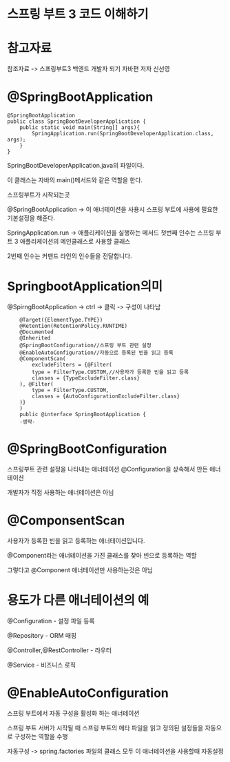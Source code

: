 스프링 부트 3 코드 이해하기
===

참고자료
===

참조자료 -> 스프링부트3 백엔드 개발자 되기 자바편 저자 신선영

@SpringBootApplication
====

    @SpringBootApplication
    public class SpringBootDeveloperApplication {
        public static void main(String[] args){
            SpringApplication.run(SpringBootDeveloperApplication.class, args);
        }
    }

SpringBootDeveloperApplication.java의 파일이다.

이 클래스는 자바의 main()메서드와 같은 역할을 한다.

스프링부트가 시작되는곳

@SpringBootApplication -> 이 애너테이션을 사용시 스프링 부트에 사용에 필요한 기본설정을 해준다.

 SpringApplication.run -> 애플리케이션을 실행하는 메서드 첫번째 인수는 스프링 부트 3 애플리케이션의 메인클래스로 사용할 클래스

 2번째 인수는 커맨드 라인의 인수들을 전달합니다.

 SpringbootApplication의미
 ===

 @SpirngBootApplication -> ctrl -> 클릭 -> 구성이 나타남


        @Target({ElementType.TYPE})
        @Retention(RetentionPolicy.RUNTIME)
        @Documented
        @Inherited
        @SpringBootConfiguration//스프링 부트 관련 설정
        @EnableAutoConfiguration//자동으로 등록된 빈을 읽고 등록
        @ComponentScan(
            excludeFilters = {@Filter(
            type = FilterType.CUSTOM,//사용자가 등록한 빈을 읽고 등록
            classes = {TypeExcludeFilter.class}
        ), @Filter(
            type = FilterType.CUSTOM,
            classes = {AutoConfigurationExcludeFilter.class}
        )}
        )
        public @interface SpringBootApplication {
        -생략-

@SpringBootConfiguration
===

스프링부트 관련 설정을 나타내는 애너테이션  @Configuration을 상속해서 만든 애너테이션

개발자가 직접 사용하는 애너테이션은 아님


@ComponsentScan
===

사용자가 등록한 빈을 읽고 등록하는 애너테이션입니다.

@Component라는 애너테이션을 가진 클래스를 찾아 빈으로 등록하는 역할

그렇다고 @Component 애너테이션만 사용하는것은 아님


용도가 다른 애너테이션의 예
==

@Configuration - 설정 파일 등록

@Repository - ORM 매핑

@Controller,@RestController - 라우터

@Service - 비즈니스 로직


@EnableAutoConfiguration
===

스프링 부트에서 자동 구성을 활성화 하는 애너테이션

스프링 부트 서버가 시작될 때 스프링 부트의 메타 파일을 읽고 정의된 설정들을 자동으로 구성하는 역할을 수행

자동구성 -> spring.factories 파일의 클래스 모두 이 애너테이션을 사용할때 자동설정





        
